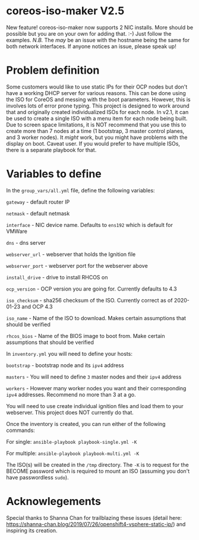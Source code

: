 # coreos-iso-maker V2.5
New feature!  coreos-iso-maker now supports 2 NIC installs.  More should be possible but you are on your own for 
adding that.  :-)  Just follow the examples. *N.B.* The _may_ be an issue with the hostname being the same for
both network interfaces.  If anyone notices an issue, please speak up!

# Problem definition
Some customers would like to use static IPs for their OCP nodes but don't have a
working DHCP server for various reasons.  This can be done using the ISO for CoreOS
and messing with the boot parameters.  However, this is involves lots of error prone
typing.  This project is designed to work around that and originally created individualized ISOs
for each node.  In v2.1, it can be used to  create a single ISO with a menu item for each node being
built.  Due to screen space limitations, it is NOT recommend that you use this to create
more than 7 nodes at a time (1 bootstrap, 3 master control planes, and 3 worker nodes).
It _might_ work, but you might have problems with the display on boot.  Caveat user.
If you would prefer to have multiple ISOs, there is a separate playbook for that.

# Variables to define
In the `group_vars/all.yml` file, define the following variables:

`gateway`  	- default router IP

`netmask`  	- default netmask

`interface` 	- NIC device name.  Defaults to `ens192` which is default for VMWare

`dns`		- dns server

`webserver_url` - webserver that holds the Ignition file

`webserver_port` - webserver port for the webserver above

`install_drive` - drive to install RHCOS on

`ocp_version` 	- OCP version you are going for.  Currently defaults to 4.3

`iso_checksum`	- sha256 checksum of the ISO.  Currently correct as of 2020-01-23 and OCP 4.3

`iso_name`	- Name of the ISO to download.  Makes certain assumptions that should be verified

`rhcos_bios`	- Name of the BIOS image to boot from.  Make certain assumptions that should be verified

In `inventory.yml` you will need to define your hosts:

`bootstrap`	- bootstrap node and its `ipv4` address

`masters`	- You will need to define `3` master nodes and their `ipv4` address

`workers`	- However many worker nodes you want and their corresponding `ipv4` addresses.  Recommend no more than 3 at a go.

You will need to use create individual ignition files and load them to your webserver.
This project does NOT currently do that.

Once the inventory is created, you can run either of the following commands:

For single:
`ansible-playbook playbook-single.yml -K`

For multiple:
`ansible-playbook playbook-multi.yml -K`

The ISO(s) will be created in the `/tmp` directory.  The `-K` is to request for the BECOME password which is
required to mount an ISO (assuming you don't have passwordless `sudo`).

# Acknowlegements
Special thanks to Shanna Chan for trailblazing these issues (detail 
here: https://shanna-chan.blog/2019/07/26/openshift4-vsphere-static-ip/) and inspiring its creation.
